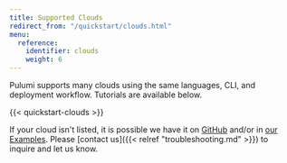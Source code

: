 ```yaml
---
title: Supported Clouds
redirect_from: "/quickstart/clouds.html"
menu:
  reference:
    identifier: clouds
    weight: 6
---
```


Pulumi supports many clouds using the same languages, CLI, and deployment workflow. Tutorials are available below.

{{< quickstart-clouds >}}

If your cloud isn't listed, it is possible we have it on [GitHub](https://github.com/pulumi) and/or in
[our Examples](https://github.com/pulumi/examples). Please [contact us]({{< relref "troubleshooting.md" >}}) to inquire and let us know.
